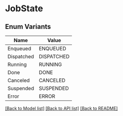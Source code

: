 # JobState

## Enum Variants

| Name | Value |
|---- | -----|
| Enqueued | ENQUEUED |
| Dispatched | DISPATCHED |
| Running | RUNNING |
| Done | DONE |
| Canceled | CANCELED |
| Suspended | SUSPENDED |
| Error | ERROR |


[[Back to Model list]](../README.md#documentation-for-models) [[Back to API list]](../README.md#documentation-for-api-endpoints) [[Back to README]](../README.md)


